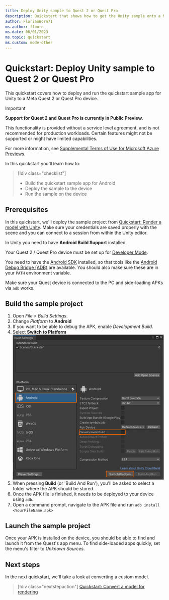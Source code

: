 ```yaml
---
title: Deploy Unity sample to Quest 2 or Quest Pro
description: Quickstart that shows how to get the Unity sample onto a Meta Quest device
author: FlorianBorn71
ms.author: flborn
ms.date: 06/01/2023
ms.topic: quickstart
ms.custom: mode-other
---
```


# Quickstart: Deploy Unity sample to Quest 2 or Quest Pro

This quickstart covers how to deploy and run the quickstart sample app for Unity to a Meta Quest 2 or Quest Pro device.

> [!IMPORTANT]
> **Support for Quest 2 and Quest Pro is currently in Public Preview**.
>
> This functionality is provided without a service level agreement, and is not recommended for production workloads. Certain features might not be supported or might have limited capabilities. 
>
> For more information, see [Supplemental Terms of Use for Microsoft Azure Previews](https://azure.microsoft.com/support/legal/preview-supplemental-terms/).

In this quickstart you'll learn how to:

> [!div class="checklist"]
>
>* Build the quickstart sample app for Android
>* Deploy the sample to the device
>* Run the sample on the device

## Prerequisites

In this quickstart, we'll deploy the sample project from [Quickstart: Render a model with Unity](render-model.md).
Make sure your credentials are saved properly with the scene and you can connect to a session from within the Unity editor.

In Unity you need to have **Android Build Support** installed.

Your Quest 2 / Quest Pro device must be set up for [Developer Mode](https://developer.oculus.com/documentation/native/android/mobile-device-setup/).

You need to have the [Android SDK](https://developer.android.com/studio) installed, so that tools like the [Android Debug Bridge (ADB)](https://developer.android.com/tools/adb) are available. You should also make sure these are in your `PATH` environment variable.

Make sure your Quest device is connected to the PC and side-loading APKs via `adb` works.

## Build the sample project

1. Open *File > Build Settings*.
1. Change *Platform* to **Android**
1. If you want to be able to debug the APK, enable *Development Build*.
1. Select **Switch to Platform**
    ![Solution configuration](media/unity-deploy-config-android.png)
1. When pressing **Build** (or 'Build And Run'), you'll be asked to select a folder where the APK should be stored.
1. Once the APK file is finished, it needs to be deployed to your device using `adb`.
1. Open a command prompt, navigate to the APK file and run `adb install <YourFileName.apk>`

## Launch the sample project

Once your APK is installed on the device, you should be able to find and launch it from the Quest's app menu. To find side-loaded apps quickly, set the menu's filter to *Unknown Sources*.

## Next steps

In the next quickstart, we'll take a look at converting a custom model.

> [!div class="nextstepaction"]
> [Quickstart: Convert a model for rendering](convert-model.md)
